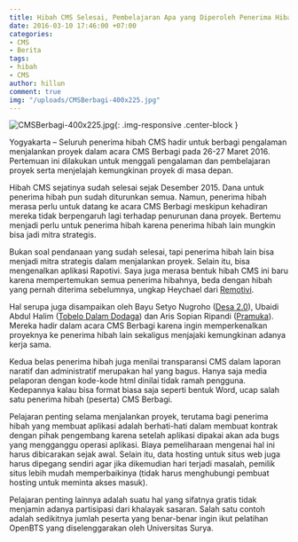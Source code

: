 ```yaml
---
title: Hibah CMS Selesai, Pembelajaran Apa yang Diperoleh Penerima Hibah?
date: 2016-03-10 17:46:00 +07:00
categories:
- CMS
- Berita
tags:
- hibah
- CMS
author: hillun
comment: true
img: "/uploads/CMSBerbagi-400x225.jpg"
---
```


![CMSBerbagi-400x225.jpg](/uploads/CMSBerbagi-400x225.jpg){: .img-responsive .center-block }

Yogyakarta – Seluruh penerima hibah CMS hadir untuk berbagi pengalaman menjalankan proyek dalam acara CMS Berbagi pada 26-27 Maret 2016. Pertemuan ini dilakukan untuk menggali pengalaman dan pembelajaran proyek serta menjelajah kemungkinan proyek di masa depan.

Hibah CMS sejatinya sudah selesai sejak Desember 2015. Dana untuk penerima hibah pun sudah diturunkan semua. Namun, penerima hibah merasa perlu untuk datang ke acara CMS Berbagi meskipun kehadiran mereka tidak berpengaruh lagi terhadap penurunan dana proyek. Bertemu menjadi perlu untuk penerima hibah karena penerima hibah lain mungkin bisa jadi mitra strategis.

Bukan soal pendanaan yang sudah selesai, tapi penerima hibah lain bisa menjadi mitra strategis dalam menjalankan proyek. Selain itu, bisa mengenalkan aplikasi Rapotivi. Saya juga merasa bentuk hibah CMS ini baru karena mempertemukan semua penerima hibahnya, beda dengan hibah yang pernah diterima sebelumnya, ungkap Heychael dari [Remotivi](http://wiki.ciptamedia.org/wiki/Remotivi:_Laporan_Masyarakat_Mengenai_Acara_TV).

Hal serupa juga disampaikan oleh Bayu Setyo Nugroho ([Desa 2.0](http://wiki.ciptamedia.org/wiki/Desa_2.0:_Sistem_Tata_Kelola_Sumber_Daya_Desa)), Ubaidi Abdul Halim ([Tobelo Dalam Dodaga](http://wiki.ciptamedia.org/wiki/Monitoring_Wilayah_Hutan_Suku_Tobelo_Dalam_Dodaga_dengan_Seluler)) dan Aris Sopian Ripandi ([Pramuka](http://wiki.ciptamedia.org/wiki/Sistem_Informasi_Integrasi_Kepramukaan_Berbasis_Mobile_dan_Android)). Mereka hadir dalam acara CMS Berbagi karena ingin memperkenalkan proyeknya ke penerima hibah lain sekaligus menjajaki kemungkinan adanya kerja sama.

Kedua belas penerima hibah juga menilai transparansi CMS dalam laporan naratif dan administratif merupakan hal yang bagus. Hanya saja media pelaporan dengan kode-kode html dinilai tidak ramah pengguna. Kedepannya kalau bisa format biasa saja seperti bentuk Word, ucap salah satu penerima hibah (peserta) CMS Berbagi.

Pelajaran penting selama menjalankan proyek, terutama bagi penerima hibah yang membuat aplikasi adalah berhati-hati dalam membuat kontrak dengan pihak pengembang karena setelah aplikasi dipakai akan ada bugs yang mengganggu operasi aplikasi. Biaya pemeliharaan mengenai hal ini harus dibicarakan sejak awal. Selain itu, data hosting untuk situs web juga harus dipegang sendiri agar jika dikemudian hari terjadi masalah, pemilik situs lebih mudah memperbaikinya (tidak harus menghubungi pembuat hosting untuk meminta akses masuk).

Pelajaran penting lainnya adalah suatu hal yang sifatnya gratis tidak menjamin adanya partisipasi dari khalayak sasaran. Salah satu contoh adalah sedikitnya jumlah peserta yang benar-benar ingin ikut pelatihan OpenBTS yang diselenggarakan oleh Universitas Surya.